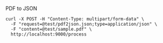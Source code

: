 


PDF to JSON

	curl -X POST -H "Content-Type: multipart/form-data" \
	  -F "request=@test/pdf2json.json;type=application/json" \
	  -F "content=@test/sample.pdf" \
	  http://localhost:9000/process


